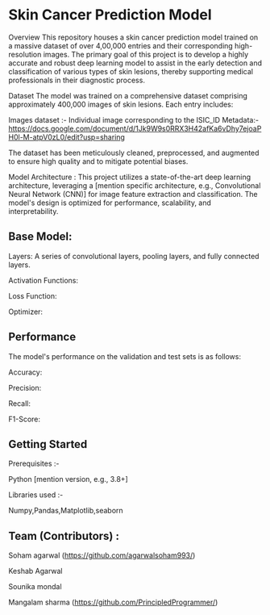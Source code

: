 # Skin Cancer Prediction Model

Overview
This repository houses a skin cancer prediction model trained on a massive dataset of over 4,00,000 entries and their corresponding high-resolution images. The primary goal of this project is to develop a highly accurate and robust deep learning model to assist in the early detection and classification of various types of skin lesions, thereby supporting medical professionals in their diagnostic process.

Dataset
The model was trained on a comprehensive dataset comprising approximately 400,000 images of skin lesions. Each entry includes:

Images dataset :- Individual image corresponding to the ISIC_ID
Metadata:- https://docs.google.com/document/d/1Jk9W9s0RRX3H42afKa6vDhy7ejoaPH0l-M-atpV0zL0/edit?usp=sharing

The dataset has been meticulously cleaned, preprocessed, and augmented to ensure high quality and to mitigate potential biases.


Model Architecture :
This project utilizes a state-of-the-art deep learning architecture, leveraging a [mention specific architecture, e.g., Convolutional Neural Network (CNN)] for image feature extraction and classification. The model's design is optimized for performance, scalability, and interpretability.


## Base Model: 

Layers: A series of convolutional layers, pooling layers, and fully connected layers.

Activation Functions: 

Loss Function:

Optimizer: 

## Performance
The model's performance on the validation and test sets is as follows:

Accuracy: 

Precision:

Recall:

F1-Score:

## Getting Started
Prerequisites :-

  Python [mention version, e.g., 3.8+]
  
Libraries used :-

  Numpy,Pandas,Matplotlib,seaborn


## Team (Contributors) :

Soham agarwal (https://github.com/agarwalsoham993/)

Keshab Agarwal 

Sounika mondal

Mangalam sharma (https://github.com/PrincipledProgrammer/)

